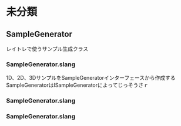 # 未分類

## SampleGenerator
レイトレで使うサンプル生成クラス  

### SampleGenerator.slang
1D、2D、3DサンプルをSampleGeneratorインターフェースから作成する  
SampleGeneratorはISampleGeneratorによってじっそうさｒ
### SampleGenerator.slang

### SampleGenerator.slang
<!--stackedit_data:
eyJoaXN0b3J5IjpbLTEyNDA0NjI5MTYsLTEwNjUzNjI0NTgsOD
Y2NjkyOTQ2LC00NDQ2OTE3NTBdfQ==
-->